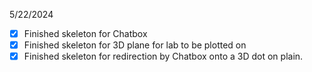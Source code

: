 5/22/2024

- [x] Finished skeleton for Chatbox
- [x] Finished skeleton for 3D plane for lab to be plotted on
- [x] Finished skeleton for redirection by Chatbox onto a 3D dot on plain.
